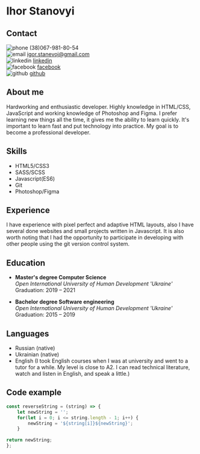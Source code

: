 # Ihor Stanovyi

## Contact
![phone](https://i.ibb.co/TLhCHWd/iconmonstr-phone-3-12.png) (38)067-981-80-54  
![email](https://i.ibb.co/1qW2kZ7/iconmonstr-email-9-12.png) igor.stanevoj@gmail.com  
![linkedin](https://i.ibb.co/RvMPx41/iconmonstr-linkedin-3-12.png) [linkedin](https://linkedin.com/in/ihor-stanovyi)  
![facebook](https://i.ibb.co/G0wXjb2/iconmonstr-facebook-3-12.png) [facebook](https://www.facebook.com/Stanovyi/)  
![github](https://i.ibb.co/7gRhj71/iconmonstr-github-1-12.png) [github](https://github.com/Stanovyi)  

## About me
Hardworking and enthusiastic developer. Highly knowledge in HTML/CSS, JavaScript and working knowledge of Photoshop and Figma. I prefer learning new things all the time, it gives me the ability to learn quickly. It's important to learn fast and put technology into practice. My goal is to become a professional developer.

## Skills
* HTML5/CSS3
* SASS/SCSS
* Javascript(ES6)
* Git
* Photoshop/Figma

## Experience
I have experience with pixel perfect and adaptive HTML layouts, also I have several done websites and small projects written in Javascript. It is also worth noting that I had the opportunity to participate in developing with other people using the git version control system.

## Education
* **Master's degree Computer Science**\
*Open International University of Human Development 'Ukraine'*\
Graduation: 2019 – 2021

* **Bachelor degree Software engineering**\
*Open International University of Human Development 'Ukraine'*\
Graduation: 2015 – 2019

## Languages
* Russian (native)
* Ukrainian (native)
* English (I took English courses when I was at university and went to a tutor for a while. My level is close to A2. I can read technical literature, watch and listen in English, and speak a little.)

## Code example
```javascript
const reverseString = (string) => {
    let newString = '';
    for(let i = 0; i <= string.length - 1; i++) {
        newString = '${string[i]}${newString}';
    }
    
return newString;
};
```
